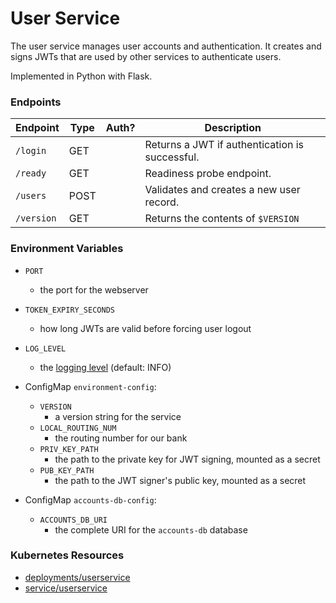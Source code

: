 # User Service

The user service manages user accounts and authentication. 
It creates and signs JWTs that are used by other services to authenticate users.

Implemented in Python with Flask.

### Endpoints

| Endpoint            | Type  | Auth? | Description                                                      |
| ------------------- | ----- | ----- | ---------------------------------------------------------------- |
| `/login`            | GET   |       |  Returns a JWT if authentication is successful.                  |
| `/ready`            | GET   |       |  Readiness probe endpoint.                                       |
| `/users`            | POST  |       |  Validates and creates a new user record.                        |
| `/version`          | GET   |       |  Returns the contents of `$VERSION`                              |

### Environment Variables

- `PORT`
  - the port for the webserver
- `TOKEN_EXPIRY_SECONDS`
  - how long JWTs are valid before forcing user logout
- `LOG_LEVEL`
  - the [logging level](https://docs.python.org/3/library/logging.html#levels) (default: INFO)

- ConfigMap `environment-config`:
  - `VERSION`
    - a version string for the service
  - `LOCAL_ROUTING_NUM`
    - the routing number for our bank
  - `PRIV_KEY_PATH`
    - the path to the private key for JWT signing, mounted as a secret
  - `PUB_KEY_PATH`
    - the path to the JWT signer's public key, mounted as a secret

- ConfigMap `accounts-db-config`:
  - `ACCOUNTS_DB_URI`
    - the complete URI for the `accounts-db` database

### Kubernetes Resources

- [deployments/userservice](/kubernetes-manifests/userservice.yaml)
- [service/userservice](/kubernetes-manifests/userservice.yaml)
